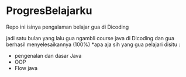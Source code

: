 # ProgresBelajarku
Repo ini isinya pengalaman belajar gua di Dicoding

jadi satu bulan yang lalu gua ngambli course java di Dicoding dan gua berhasil menyelesaikannya (100%)
*apa aja sih yang gua pelajari disitu :
- pengenalan dan dasar Java
- OOP
- Flow java
